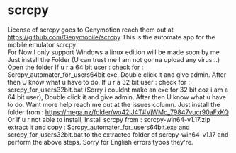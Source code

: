 # scrcpy
License of scrcpy goes to Genymotion reach them out at https://github.com/Genymobile/scrcpy
This is the automate app for the mobile emulator scrcpy  
For Now I only support Windows a linux edition will be 
made soon by me Just install the Folder 
(U can trust me I am not gonna upload any virus...) 
Open the folder If u r a 64 bit user : check for : Scrcpy_automater_for_users64bit.exe, 
Double click it and give admin. 
After then U know what u have to do.
If u r a 32 bit user : check for : scrcpy_for_users32bit.bat (Sorry i couldnt make an exe for 32 bit coz i am a 64 bit user),
Double click it and give admin. After then U know what  u have to do.
Want more help reach me out at the issues column. 
Just install the folder from : https://mega.nz/folder/wo42iJ4T#VjWMc_79847vucr90aFxKQ 
Or if u r not able to install, Install scrcpy from : scrcpy-win64-v1.17.zip  
extract it and copy : Scrcpy_automater_for_users64bit.exe and scrcpy_for_users32bit.bat 
to the extracted folder of scrcpy-win64-v1.17 and perform the above steps.
Sorry for English errors typos they're.
